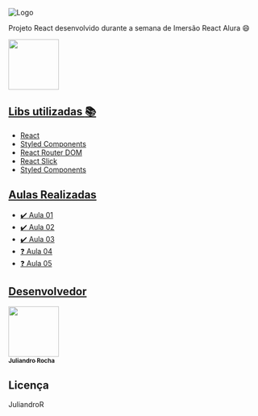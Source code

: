 ![Logo](https://user-images.githubusercontent.com/39134244/88613916-97c41480-d05c-11ea-9af0-981e192290db.png)


Projeto React desenvolvido durante a semana de Imersão React Alura :smile:

<a href="https://aluraflix-six.vercel.app"><img src="https://user-images.githubusercontent.com/39134244/88751977-cdcdcb00-d126-11ea-8cb9-933fbaf15085.png" width="100px;" alt=""/>

## Libs utilizadas :books:
- React
- Styled Components
- React Router DOM
- React Slick
- Styled Components


## Aulas Realizadas
- :heavy_check_mark: Aula 01
- :heavy_check_mark: Aula 02
- :heavy_check_mark: Aula 03
- :question: Aula 04
- :question: Aula 05

## Desenvolvedor
<a href="https://juliandror.github.io/"><img src="https://user-images.githubusercontent.com/39134244/88614347-90e9d180-d05d-11ea-9585-ddecb7fc1c05.png" width="100px;" alt=""/><br /><sub><b>Juliandro Rocha</b></sub></a>

## Licença
JuliandroR